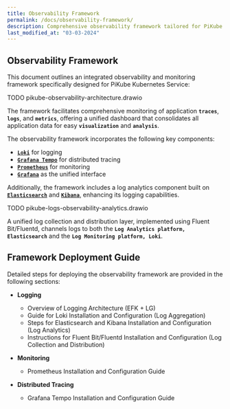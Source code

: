 ```yaml
---
title: Observability Framework
permalink: /docs/observability-framework/
description: Comprehensive observability framework tailored for PiKube Kubernetes Service, integrating Grafana Loki for logs, Prometheus for metrics, and Grafana Tempo for traces. Enhanced with a Logs Analytics framework leveraging Elasticsearch and Kibana.
last_modified_at: "03-03-2024"
---
```


## Observability Framework

This document outlines an integrated observability and monitoring framework specifically designed for PiKube Kubernetes Service:

TODO pikube-observability-architecture.drawio

The framework facilitates comprehensive monitoring of application **`traces`**, **`logs`**, and **`metrics`**, offering a unified dashboard that consolidates all application data for easy **`visualization`** and **`analysis`**.

The observability framework incorporates the following key components:

- [**`Loki`**](https://grafana.com/oss/loki/) for logging
- [**`Grafana Tempo`**](https://grafana.com/oss/tempo/) for distributed tracing
- [**`Prometheus`**](https://prometheus.io/) for monitoring
- [**`Grafana`**](https://grafana.com/oss/grafana/) as the unified interface

Additionally, the framework includes a log analytics component built on [**`Elasticsearch`**](https://www.elastic.co/elasticsearch) and [**`Kibana`**](https://www.elastic.co/fr/kibana), enhancing its logging capabilities.

TODO pikube-logs-observability-analytics.drawio

A unified log collection and distribution layer, implemented using Fluent Bit/Fluentd, channels logs to both the **`Log Analytics platform, Elasticsearch`** and the **`Log Monitoring platform, Loki`**.

## Framework Deployment Guide

Detailed steps for deploying the observability framework are provided in the following sections:

- **Logging**
  - Overview of Logging Architecture (EFK + LG)
  - Guide for Loki Installation and Configuration (Log Aggregation)
  - Steps for Elasticsearch and Kibana Installation and Configuration (Log Analytics)
  - Instructions for Fluent Bit/Fluentd Installation and Configuration (Log Collection and Distribution)

- **Monitoring**
  - Prometheus Installation and Configuration Guide

- **Distributed Tracing**
  - Grafana Tempo Installation and Configuration Guide
